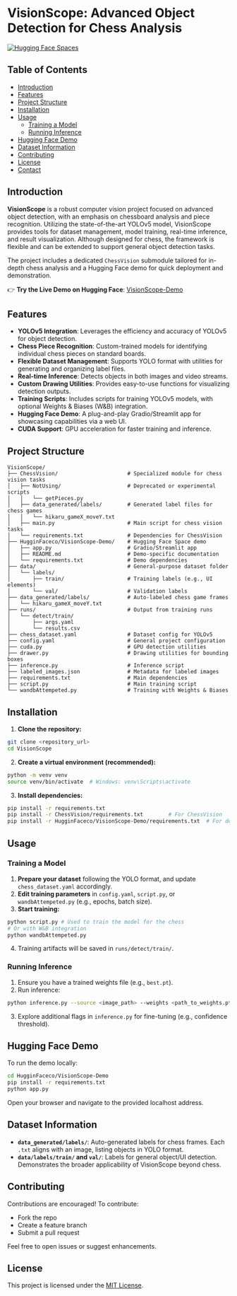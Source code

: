 # VisionScope: Advanced Object Detection for Chess Analysis

[![Hugging Face Spaces](https://img.shields.io/badge/🤗%20Hugging%20Face-Demo-blue)](https://huggingface.co/spaces/Exill18/VisionScope-Demo)


## Table of Contents

* [Introduction](#introduction)
* [Features](#features)
* [Project Structure](#project-structure)
* [Installation](#installation)
* [Usage](#usage)
  * [Training a Model](#training-a-model)
  * [Running Inference](#running-inference)
* [Hugging Face Demo](#hugging-face-demo)
* [Dataset Information](#dataset-information)
* [Contributing](#contributing)
* [License](#license)
* [Contact](#contact)

## Introduction

**VisionScope** is a robust computer vision project focused on advanced object detection, with an emphasis on chessboard analysis and piece recognition. Utilizing the state-of-the-art YOLOv5 model, VisionScope provides tools for dataset management, model training, real-time inference, and result visualization. Although designed for chess, the framework is flexible and can be extended to support general object detection tasks.

The project includes a dedicated `ChessVision` submodule tailored for in-depth chess analysis and a Hugging Face demo for quick deployment and demonstration.

👉 **Try the Live Demo on Hugging Face**: [VisionScope-Demo](https://huggingface.co/spaces/Exill18/VisionScope-Demo)


## Features

* **YOLOv5 Integration**: Leverages the efficiency and accuracy of YOLOv5 for object detection.
* **Chess Piece Recognition**: Custom-trained models for identifying individual chess pieces on standard boards.
* **Flexible Dataset Management**: Supports YOLO format with utilities for generating and organizing label files.
* **Real-time Inference**: Detects objects in both images and video streams.
* **Custom Drawing Utilities**: Provides easy-to-use functions for visualizing detection outputs.
* **Training Scripts**: Includes scripts for training YOLOv5 models, with optional Weights & Biases (W\&B) integration.
* **Hugging Face Demo**: A plug-and-play Gradio/Streamlit app for showcasing capabilities via a web UI.
* **CUDA Support**: GPU acceleration for faster training and inference.

## Project Structure

```
VisionScope/
├── ChessVision/                      # Specialized module for chess vision tasks
│   ├── NotUsing/                     # Deprecated or experimental scripts
│   │   └── getPieces.py
│   ├── data_generated/labels/        # Generated label files for chess games
│   │   └── hikaru_gameX_moveY.txt
│   ├── main.py                       # Main script for chess vision tasks
│   └── requirements.txt              # Dependencies for ChessVision
├── HugginFaceco/VisionScope-Demo/    # Hugging Face Space demo
│   ├── app.py                        # Gradio/Streamlit app
│   ├── README.md                     # Demo-specific documentation
│   └── requirements.txt              # Demo dependencies
├── data/                             # General-purpose dataset folder
│   └── labels/
│       ├── train/                    # Training labels (e.g., UI elements)
│       └── val/                      # Validation labels
├── data_generated/labels/            # Auto-labeled chess game frames
│   └── hikaru_gameX_moveY.txt
├── runs/                             # Output from training runs
│   └── detect/train/
│       ├── args.yaml
│       └── results.csv
├── chess_dataset.yaml                # Dataset config for YOLOv5
├── config.yaml                       # General project configuration
├── cuda.py                           # GPU detection utilities
├── drawer.py                         # Drawing utilities for bounding boxes
├── inference.py                      # Inference script
├── labeled_images.json               # Metadata for labeled images
├── requirements.txt                  # Main dependencies
├── script.py                         # Main training script
└── wandbAttempeted.py                # Training with Weights & Biases
```

## Installation

1. **Clone the repository:**

```bash
git clone <repository_url>
cd VisionScope
```

2. **Create a virtual environment (recommended):**

```bash
python -m venv venv
source venv/bin/activate  # Windows: venv\Scripts\activate
```

3. **Install dependencies:**

```bash
pip install -r requirements.txt
pip install -r ChessVision/requirements.txt        # For ChessVision
pip install -r HugginFaceco/VisionScope-Demo/requirements.txt  # For demo
```

## Usage

### Training a Model

1. **Prepare your dataset** following the YOLO format, and update `chess_dataset.yaml` accordingly.
2. **Edit training parameters** in `config.yaml`, `script.py`, or `wandbAttempeted.py` (e.g., epochs, batch size).
3. **Start training:**

```bash
python script.py # Used to train the model for the chess
# Or with W&B integration
python wandbAttempeted.py
```

4. Training artifacts will be saved in `runs/detect/train/`.

### Running Inference

1. Ensure you have a trained weights file (e.g., `best.pt`).
2. Run inference:

```bash
python inference.py --source <image_path> --weights <path_to_weights.pt>
```

3. Explore additional flags in `inference.py` for fine-tuning (e.g., confidence threshold).

## Hugging Face Demo

To run the demo locally:

```bash
cd HugginFaceco/VisionScope-Demo
pip install -r requirements.txt
python app.py
```

Open your browser and navigate to the provided localhost address.

## Dataset Information

* **`data_generated/labels/`**: Auto-generated labels for chess frames. Each `.txt` aligns with an image, listing objects in YOLO format.
* **`data/labels/train/` and `val/`**: Labels for general object/UI detection. Demonstrates the broader applicability of VisionScope beyond chess.

## Contributing

Contributions are encouraged! To contribute:

* Fork the repo
* Create a feature branch
* Submit a pull request

Feel free to open issues or suggest enhancements.

## License

This project is licensed under the [MIT License](LICENSE).



